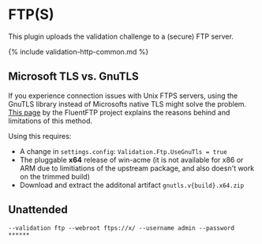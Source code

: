 ---
---
# FTP(S)
This plugin uploads the validation challenge to a (secure) FTP server.

{% include validation-http-common.md %}

## Microsoft TLS vs. GnuTLS
If you experience connection issues with Unix FTPS servers, using the GnuTLS library
instead of Microsofts native TLS might solve the problem. [This page](https://github.com/robinrodricks/FluentFTP/wiki/FTPS-Connection-using-GnuTLS) 
by the FluentFTP project explains the reasons behind and limitations of this method.

Using this requires:
   - A change in `settings.config`: `Validation.Ftp.UseGnuTls = true`
   - The pluggable **x64** release of win-acme (it is not available for x86 or ARM due to limitiations of the upstream package, and also doesn't work on the trimmed build) 
   - Download and extract the additonal artifact `gnutls.v{build}.x64.zip`

## Unattended 
`--validation ftp --webroot ftps://x/ --username admin --password ******`